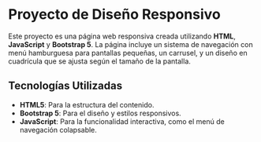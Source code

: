 # Proyecto de Diseño Responsivo

Este proyecto es una página web responsiva creada utilizando **HTML**, **JavaScript** y **Bootstrap 5**. La página incluye un sistema de navegación con menú hamburguesa para pantallas pequeñas, un carrusel, y un diseño en cuadrícula que se ajusta según el tamaño de la pantalla.

## Tecnologías Utilizadas
- **HTML5**: Para la estructura del contenido.
- **Bootstrap 5**: Para el diseño y estilos responsivos.
- **JavaScript**: Para la funcionalidad interactiva, como el menú de navegación colapsable.


